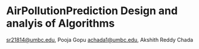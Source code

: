 # AirPollutionPrediction Design and analyis of Algorithms

sr21814@umbc.edu, Pooja Gopu achada1@umbc.edu, Akshith Reddy Chada
